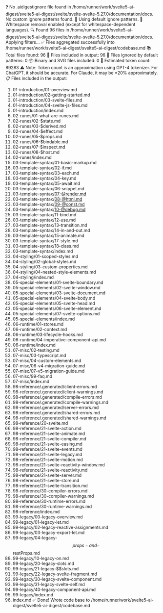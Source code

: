 ❓ No .aidigestignore file found in /home/runner/work/svelte5-ai-digest/svelte5-ai-digest/svelte/svelte-svelte-5.27.0/documentation/docs.
No custom ignore patterns found.
🚫 Using default ignore patterns.
🧹 Whitespace removal enabled (except for whitespace-dependent languages).
🔍 Found 96 files in /home/runner/work/svelte5-ai-digest/svelte5-ai-digest/svelte/svelte-svelte-5.27.0/documentation/docs. Applying filters...
✅ Files aggregated successfully into /home/runner/work/svelte5-ai-digest/svelte5-ai-digest/codebase.md
📚 Total files found: 96
📎 Files included in output: 96
🚫 Files ignored by default patterns: 0
📦 Binary and SVG files included: 0
🔢 Estimated token count: 89283
⚠️ Note: Token count is an approximation using GPT-4 tokenizer. For ChatGPT, it should be accurate. For Claude, it may be ±20% approximately.
📋 Files included in the output:
1. 01-introduction/01-overview.md
2. 01-introduction/02-getting-started.md
3. 01-introduction/03-svelte-files.md
4. 01-introduction/04-svelte-js-files.md
5. 01-introduction/index.md
6. 02-runes/01-what-are-runes.md
7. 02-runes/02-$state.md
8. 02-runes/03-$derived.md
9. 02-runes/04-$effect.md
10. 02-runes/05-$props.md
11. 02-runes/06-$bindable.md
12. 02-runes/07-$inspect.md
13. 02-runes/08-$host.md
14. 02-runes/index.md
15. 03-template-syntax/01-basic-markup.md
16. 03-template-syntax/02-if.md
17. 03-template-syntax/03-each.md
18. 03-template-syntax/04-key.md
19. 03-template-syntax/05-await.md
20. 03-template-syntax/06-snippet.md
21. 03-template-syntax/07-@render.md
22. 03-template-syntax/08-@html.md
23. 03-template-syntax/09-@const.md
24. 03-template-syntax/10-@debug.md
25. 03-template-syntax/11-bind.md
26. 03-template-syntax/12-use.md
27. 03-template-syntax/13-transition.md
28. 03-template-syntax/14-in-and-out.md
29. 03-template-syntax/15-animate.md
30. 03-template-syntax/17-style.md
31. 03-template-syntax/18-class.md
32. 03-template-syntax/index.md
33. 04-styling/01-scoped-styles.md
34. 04-styling/02-global-styles.md
35. 04-styling/03-custom-properties.md
36. 04-styling/04-nested-style-elements.md
37. 04-styling/index.md
38. 05-special-elements/01-svelte-boundary.md
39. 05-special-elements/02-svelte-window.md
40. 05-special-elements/03-svelte-document.md
41. 05-special-elements/04-svelte-body.md
42. 05-special-elements/05-svelte-head.md
43. 05-special-elements/06-svelte-element.md
44. 05-special-elements/07-svelte-options.md
45. 05-special-elements/index.md
46. 06-runtime/01-stores.md
47. 06-runtime/02-context.md
48. 06-runtime/03-lifecycle-hooks.md
49. 06-runtime/04-imperative-component-api.md
50. 06-runtime/index.md
51. 07-misc/02-testing.md
52. 07-misc/03-typescript.md
53. 07-misc/04-custom-elements.md
54. 07-misc/06-v4-migration-guide.md
55. 07-misc/07-v5-migration-guide.md
56. 07-misc/99-faq.md
57. 07-misc/index.md
58. 98-reference/.generated/client-errors.md
59. 98-reference/.generated/client-warnings.md
60. 98-reference/.generated/compile-errors.md
61. 98-reference/.generated/compile-warnings.md
62. 98-reference/.generated/server-errors.md
63. 98-reference/.generated/shared-errors.md
64. 98-reference/.generated/shared-warnings.md
65. 98-reference/20-svelte.md
66. 98-reference/21-svelte-action.md
67. 98-reference/21-svelte-animate.md
68. 98-reference/21-svelte-compiler.md
69. 98-reference/21-svelte-easing.md
70. 98-reference/21-svelte-events.md
71. 98-reference/21-svelte-legacy.md
72. 98-reference/21-svelte-motion.md
73. 98-reference/21-svelte-reactivity-window.md
74. 98-reference/21-svelte-reactivity.md
75. 98-reference/21-svelte-server.md
76. 98-reference/21-svelte-store.md
77. 98-reference/21-svelte-transition.md
78. 98-reference/30-compiler-errors.md
79. 98-reference/30-compiler-warnings.md
80. 98-reference/30-runtime-errors.md
81. 98-reference/30-runtime-warnings.md
82. 98-reference/index.md
83. 99-legacy/00-legacy-overview.md
84. 99-legacy/01-legacy-let.md
85. 99-legacy/02-legacy-reactive-assignments.md
86. 99-legacy/03-legacy-export-let.md
87. 99-legacy/04-legacy-$$props-and-$$restProps.md
88. 99-legacy/10-legacy-on.md
89. 99-legacy/20-legacy-slots.md
90. 99-legacy/21-legacy-$$slots.md
91. 99-legacy/22-legacy-svelte-fragment.md
92. 99-legacy/30-legacy-svelte-component.md
93. 99-legacy/31-legacy-svelte-self.md
94. 99-legacy/40-legacy-component-api.md
95. 99-legacy/index.md
96. index.md
✅ Done! Wrote code base to /home/runner/work/svelte5-ai-digest/svelte5-ai-digest/codebase.md
